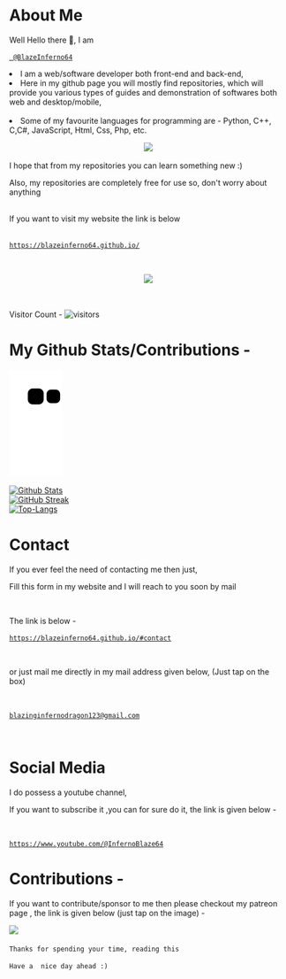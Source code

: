 # About Me
Well Hello there 👋, I am
<a href="https://github.com/BlazeInferno64/BlazeInferno64">
 
```
 @BlazeInferno64
```
 </a>
<p>
<li>I am a web/software developer both front-end and back-end,</li>
 
 
<li>
 Here in my github page you will mostly find repositories, which will provide you various types of guides and demonstration of softwares both web and desktop/mobile,
 </li>

 <br>
 
<li>
 Some of my favourite languages for programming are -  Python, C++, C,C#, JavaScript, Html, Css, Php, etc. 
 
 <br>
 
 <p align="center">
  <img src="https://skillicons.dev/icons?perline=7&theme=dark&i=python,cpp,c,cs,html,css,js,php"/>
</p>
 
 </li>

 I hope that from my repositories you can learn something new :)
 
 Also, my repositories are completely free for use so, don't worry about anything
 </p>
 
 <br>
 If you want to visit my website the link is below 
 
 <br>
 
 <br>
 
 <a href="https://blazeinferno64.github.io/">
 
```
https://blazeinferno64.github.io/
```
 
 </a>


<br>

<p align="center">
  <img src="https://skillicons.dev/icons?perline=7&theme=dark&i=jquery,gcp,php,python,java,ts,js,nodejs,aws,azure,github,cloudflare,linux,firebase,react,vue,docker,django,express,mongodb,mysql,cpp,c,cs,electron,flask,html,css,raspberrypi,vscode,visualstudio"/>
</p>

<br>

Visitor Count -
![visitors](https://visitor-badge.glitch.me/badge?page_id=BlazeInferno64&left_color=black&right_color=blue)
<br>

# My Github Stats/Contributions -

<a href="https://github.com/BlazeInferno64" target="_blank" >
<img src="https://raw.githubusercontent.com/BlazeInferno64/BlazeInferno64/output/github-contribution-grid-snake.svg">
</a>

[![Github Stats](https://github-readme-stats.vercel.app/api?username=BlazeInferno64&count_private=true&show_icons=true&include_all_commits=true&theme=radical)](https://github.com/BlazeInferno64)
<br>
[![GitHub Streak](https://github-readme-streak-stats.herokuapp.com?user=BlazeInferno64&theme=dark)](https://github.com/BlazeInferno64)
<br>
[![Top-Langs](https://github-readme-stats.vercel.app/api/top-langs/?username=BlazeInferno64&theme=radical&layout=compact)](https://github.com/BlazeInferno64?tab=repositories)
<br>

# Contact

If you ever feel the need of contacting me then just,

Fill this form in my website and I will reach to you soon by mail

<br>

The link is below -
 
 <a href="https://blazeinferno64.github.io/#contact">
 
```
https://blazeinferno64.github.io/#contact
```
 </a>
<br>

or just mail me directly in my mail address given below, (Just tap on the box)

<br>
<a href="mailto:blazinginfernodragon123@gmail.com" target="_blank">

```
blazinginfernodragon123@gmail.com
```
</a>
<br>

# Social Media 

I do possess a youtube channel, 

If you want to subscribe it ,you can for sure do it,
the link is given below -

<br>

<a href="https://www.youtube.com/@InfernoBlaze64?sub_confirmation=1" target="_blank">

```
https://www.youtube.com/@InfernoBlaze64
```
</a>

# Contributions -

If you want to contribute/sponsor to me then please checkout my patreon page ,
the link is given below (just tap on the image) -

<a href="https://patreon.com/blaizinginfernodragon123" target="_blank">
<img src="https://1.bp.blogspot.com/-7bPYnbDpDMg/YFfPMuFKyyI/AAAAAAAAS6A/8F8MMmMP4AQSACqo1EAshGTQhm0HEaKygCLcBGAsYHQ/s640/76jg.png">
</a>

`
Thanks for spending your time, reading this 
`

`
Have a  nice day ahead :)
`


<!---
BlazeInferno64/BlazeInferno64 is a ✨ special ✨ repository because its `README.md` (this file) appears on your GitHub profile.
You can click the Preview link to take a look at your changes.
--->
